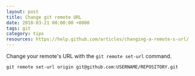 ```yaml
---
layout: post
title: Change git remote URL
date: 2018-03-21 00:00:00 +0000
tags: git
category: tips
resources: https://help.github.com/articles/changing-a-remote-s-url/
---
```

Change your remote's URL with the `git remote set-url` command.
```
git remote set-url origin git@github.com:USERNAME/REPOSITORY.git
```